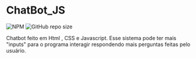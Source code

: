 # ChatBot_JS

![NPM](https://img.shields.io/npm/l/react)
![GitHub repo size](https://img.shields.io/github/repo-size/LombaAnderson/Chatbot_JS)



Chatbot feito em Html , CSS e Javascript. Esse sistema pode  ter mais "inputs" para o programa interagir respondendo mais perguntas feitas pelo usuário.
